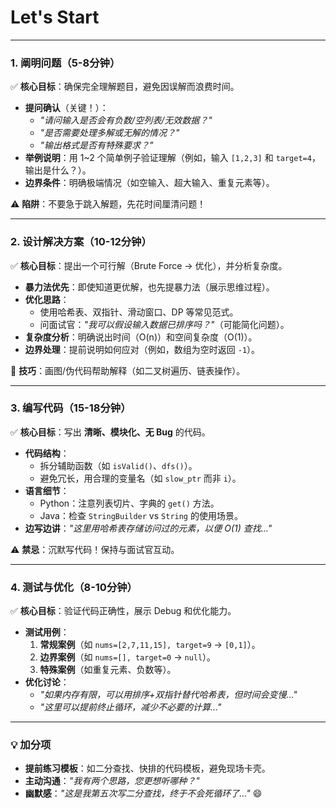 # Let's Start

---

### **1. 阐明问题（5-8分钟）**  
✅ **核心目标**：确保完全理解题目，避免因误解而浪费时间。  
- **提问确认**（关键！）：  
  - *"请问输入是否会有负数/空列表/无效数据？"*  
  - *"是否需要处理多解或无解的情况？"*  
  - *"输出格式是否有特殊要求？"*  
- **举例说明**：用 1~2 个简单例子验证理解（例如，输入 `[1,2,3]` 和 `target=4`，输出是什么？）。  
- **边界条件**：明确极端情况（如空输入、超大输入、重复元素等）。  

⚠️ **陷阱**：不要急于跳入解题，先花时间厘清问题！

---

### **2. 设计解决方案（10-12分钟）**  
✅ **核心目标**：提出一个可行解（Brute Force → 优化），并分析复杂度。  
- **暴力法优先**：即使知道更优解，也先提暴力法（展示思维过程）。  
- **优化思路**：  
  - 使用哈希表、双指针、滑动窗口、DP 等常见范式。  
  - 问面试官：*"我可以假设输入数据已排序吗？"*（可能简化问题）。  
- **复杂度分析**：明确说出时间（O(n)）和空间复杂度（O(1)）。  
- **边界处理**：提前说明如何应对（例如，数组为空时返回 `-1`）。  

📌 **技巧**：画图/伪代码帮助解释（如二叉树遍历、链表操作）。

---

### **3. 编写代码（15-18分钟）**  
✅ **核心目标**：写出 **清晰、模块化、无 Bug** 的代码。  
- **代码结构**：  
  - 拆分辅助函数（如 `isValid()`、`dfs()`）。  
  - 避免冗长，用合理的变量名（如 `slow_ptr` 而非 `i`）。  
- **语言细节**：  
  - Python：注意列表切片、字典的 `get()` 方法。  
  - Java：检查 `StringBuilder` vs `String` 的使用场景。  
- **边写边讲**：*"这里用哈希表存储访问过的元素，以便 O(1) 查找…"*  

⚠️ **禁忌**：沉默写代码！保持与面试官互动。

---

### **4. 测试与优化（8-10分钟）**  
✅ **核心目标**：验证代码正确性，展示 Debug 和优化能力。  
- **测试用例**：  
  1. **常规案例**（如 `nums=[2,7,11,15], target=9` → `[0,1]`）。  
  2. **边界案例**（如 `nums=[], target=0` → `null`）。  
  3. **特殊案例**（如重复元素、负数等）。  
- **优化讨论**：  
  - *"如果内存有限，可以用排序+双指针替代哈希表，但时间会变慢…"*  
  - *"这里可以提前终止循环，减少不必要的计算…"*  

---

### 💡 **加分项**  
- **提前练习模板**：如二分查找、快排的代码模板，避免现场卡壳。  
- **主动沟通**：*"我有两个思路，您更想听哪种？"*  
- **幽默感**：*"这是我第五次写二分查找，终于不会死循环了…"* 😄  

